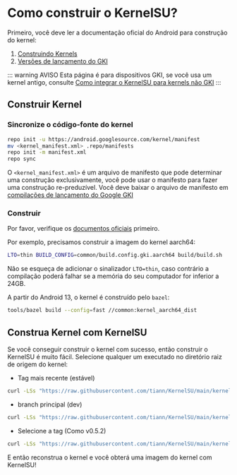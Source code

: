 # Como construir o KernelSU?

Primeiro, você deve ler a documentação oficial do Android para construção do kernel:

1. [Construindo Kernels](https://source.android.com/docs/setup/build/building-kernels)
2. [Versões de lançamento do GKI](https://source.android.com/docs/core/architecture/kernel/gki-release-builds)

::: warning AVISO
Esta página é para dispositivos GKI, se você usa um kernel antigo, consulte [Como integrar o KernelSU para kernels não GKI](how-to-integrate-for-non-gki)
:::

## Construir Kernel

### Sincronize o código-fonte do kernel

```sh
repo init -u https://android.googlesource.com/kernel/manifest
mv <kernel_manifest.xml> .repo/manifests
repo init -m manifest.xml
repo sync
```

O `<kernel_manifest.xml>` é um arquivo de manifesto que pode determinar uma construção exclusivamente, você pode usar o manifesto para fazer uma construção re-preduzível. Você deve baixar o arquivo de manifesto em [compilações de lançamento do Google GKI](https://source.android.com/docs/core/architecture/kernel/gki-release-builds)

### Construir

Por favor, verifique os [documentos oficiais](https://source.android.com/docs/setup/build/building-kernels) primeiro.

Por exemplo, precisamos construir a imagem do kernel aarch64:

```sh
LTO=thin BUILD_CONFIG=common/build.config.gki.aarch64 build/build.sh
```

Não se esqueça de adicionar o sinalizador `LTO=thin`, caso contrário a compilação poderá falhar se a memória do seu computador for inferior a 24GB.

A partir do Android 13, o kernel é construído pelo `bazel`:

```sh
tools/bazel build --config=fast //common:kernel_aarch64_dist
```

## Construa Kernel com KernelSU

Se você conseguir construir o kernel com sucesso, então construir o KernelSU é muito fácil. Selecione qualquer um executado no diretório raiz de origem do kernel:

- Tag mais recente (estável)

```sh
curl -LSs "https://raw.githubusercontent.com/tiann/KernelSU/main/kernel/setup.sh" | bash -
```

- branch principal (dev)

```sh
curl -LSs "https://raw.githubusercontent.com/tiann/KernelSU/main/kernel/setup.sh" | bash -s main
```

- Selecione a tag (Como v0.5.2)

```sh
curl -LSs "https://raw.githubusercontent.com/tiann/KernelSU/main/kernel/setup.sh" | bash -s v0.5.2
```

E então reconstrua o kernel e você obterá uma imagem do kernel com KernelSU!
